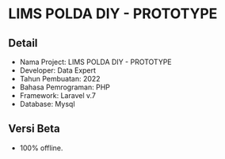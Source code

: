 # LIMS POLDA DIY - PROTOTYPE

## Detail
* Nama Project: LIMS POLDA DIY - PROTOTYPE
* Developer: Data Expert
* Tahun Pembuatan: 2022
* Bahasa Pemrograman: PHP
* Framework: Laravel v.7
* Database: Mysql

## Versi Beta
* 100% offline.
